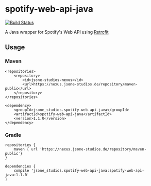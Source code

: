 # spotify-web-api-java

[![Build Status](https://travis-ci.org/jsone-studios/spotify-web-api-java.svg?branch=master)](https://travis-ci.org/jsone-studios/spotify-web-api-java)

A Java wrapper for Spotify's Web API using [Retrofit](http://square.github.io/retrofit/)

## Usage
### Maven
```
<repositories>
    <repository>
        <id>jsone-studios-nexus</id>
        <url>https://nexus.jsone-studios.de/repository/maven-public</url>
    </repository>
</repositories>

<dependency>
    <groupId>jsone_studios.spotify-web-api-java</groupId>
    <artifactId>spotify-web-api-java</artifactId>
    <version>1.1.0</version>
</dependency>
```

### Gradle
```
repositories {
    maven { url 'https://nexus.jsone-studios.de/repository/maven-public'}
}

dependencies {
    compile 'jsone_studios.spotify-web-api-java:spotify-web-api-java:1.1.0'
}    
```
